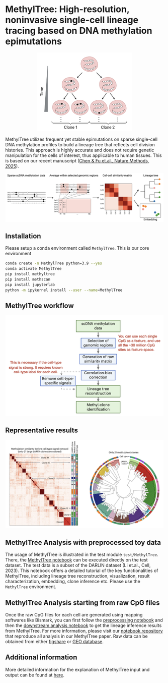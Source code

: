 # MethylTree: High-resolution, noninvasive single-cell lineage tracing based on DNA methylation epimutations

<p align="center">
  <img src="images/scheme_1.png" alt="Accumulation of epimutations over cell divisions" width="300px" height="auto">
</p>

MethylTree utilizes frequent yet stable epimutations on sparse single-cell DNA methylation profiles to build a lineage tree that reflects cell division histories. This approach is highly accurate and does not require genetic manipulation for the cells of interest, thus applicable to human tissues. This is based on our recent manuscript ([Chen & Fu et.al., Nature Methods, 2025](https://www.nature.com/articles/s41592-024-02567-1)).

![Schematic of MethylTree analysis](images/scheme_2.png)


## Installation
Please setup a conda environment called `MethylTree`. This is our core environment
```bash
conda create -n MethylTree python=3.9 --yes
conda activate MethylTree
pip install methyltree
pip install methscan
pip install jupyterlab
python -m ipykernel install --user --name=MethylTree
```

## MethylTree workflow

![MethylTree workflow](images/workflow.png)

## Representative results
![MethylTree workflow](images/example.png)

## MethylTree Analysis with preprocessed toy data
The usage of MethylTree is illustrated in the test module `test/MethylTree`. There, the [MethylTree notebook](https://github.com/ShouWenWang-Lab/MethylTree/blob/master/test/MethylTree.ipynb) can be executed directly on the test dataset. The test data is a subset of the DARLIN dataset (Li et.al., Cell, 2023). This notebook offers a detailed tutorial of the key functionalities of MethylTree, including lineage tree reconstruction, visualization, result characterization, embedding, clone inference etc. Please use the `MethylTree` environment.


## MethylTree Analysis starting from raw CpG files
Once the raw CpG files for each cell are generated using mapping softwares like Bismark, you can first follow the [preprocessing notebook](https://github.com/ShouWenWang-Lab/MethylTree_notebooks/blob/main/mouse_LK_only_quality_checking.ipynb) and then the [downstream analysis notebook](https://github.com/ShouWenWang-Lab/MethylTree_notebooks/blob/main/mouse_LK_downstream_analysis.ipynb) to get the lineage inference results from MethylTree. For more information, please visit our [notebook repository](https://github.com/ShouWenWang-Lab/MethylTree_notebooks) that reproduce all analysis in our MethylTree paper. Raw data can be obtained from either [figshare](https://figshare.com/articles/dataset/High-resolution_noninvasive_single-cell_lineage_tracing_in_mice_and_humans_based_on_DNA_methylation_epimutations/27265212?file=49943949) or [GEO database](https://www.ncbi.nlm.nih.gov/geo/query/acc.cgi?acc=GSE262580).




## Additional information

More detailed information for the explanation of MethylTree input and output can be found at [here](https://github.com/ShouWenWang-Lab/methyltree_docs).
